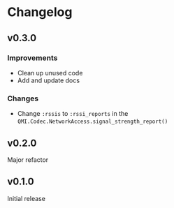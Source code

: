 # Changelog

## v0.3.0

### Improvements

- Clean up unused code
- Add and update docs

### Changes

- Change `:rssis` to `:rssi_reports` in the
  `QMI.Codec.NetworkAccess.signal_strength_report()`

## v0.2.0

Major refactor

## v0.1.0

Initial release
